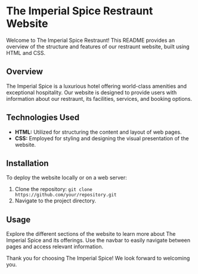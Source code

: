 # The Imperial Spice Restraunt Website

Welcome to The Imperial Spice Restraunt! This README provides an overview of the structure and features of our restraunt website, built using HTML and CSS.

## Overview

The Imperial Spice is a luxurious hotel offering world-class amenities and exceptional hospitality. Our website is designed to provide users with information about our restraunt, its facilities, services, and booking options.


## Technologies Used

- **HTML:** Utilized for structuring the content and layout of web pages.
- **CSS:** Employed for styling and designing the visual presentation of the website.

## Installation

To deploy the website locally or on a web server:

1. Clone the repository: `git clone https://github.com/your/repository.git`
2. Navigate to the project directory.

## Usage

Explore the different sections of the website to learn more about The Imperial Spice and its offerings. Use the navbar to easily navigate between pages and access relevant information.


Thank you for choosing The Imperial Spice! We look forward to welcoming you.
